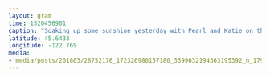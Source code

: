 ```yaml
---
layout: gram
time: 1520456901
caption: "Soaking up some sunshine yesterday with Pearl and Katie on the Columbia Slough. We saw Great Blue Herons, Red-tailed hawks, and maybe an Osprey!"
latitude: 45.6433
longitude: -122.769
media:
- media/posts/201803/28752176_172326980157180_3399632194363195392_n_17903659780144068.jpg
---
```

